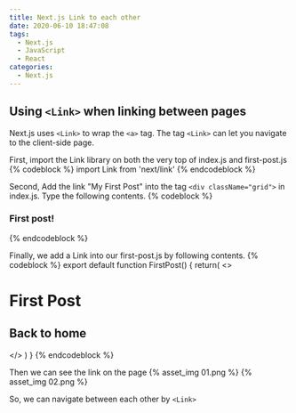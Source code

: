 ```yaml
---
title: Next.js Link to each other
date: 2020-06-10 18:47:08
tags:
  - Next.js
  - JavaScript
  - React
categories:
  - Next.js
---
```


## Using ```<Link>``` when linking between pages

<!-- More -->

Next.js uses ```<Link>``` to wrap the ```<a>``` tag. The tag ```<Link>``` can let you navigate to the client-side page.

First, import the Link library on both the very top of index.js and first-post.js
{% codeblock %}
import Link from 'next/link'
{% endcodeblock %}

Second, Add the link "My First Post" into the tag ```<div className="grid">``` in index.js. Type the following contents.
{% codeblock %}
<Link href="/posts/first-post"><a className="card"><h3>First post!</h3></a></Link>
{% endcodeblock %}

Finally, we add a Link into our first-post.js by following contents.
{% codeblock %}
export default function FirstPost() {
    return(
     <>
      <h1>First Post</h1>
     <h2>
         <Link href="/">
           <a>Back to home</a>
         </Link>
       </h2>
     </>
    )
  }
{% endcodeblock %}

Then we can see the link on the page
{% asset_img 01.png %}
{% asset_img 02.png %}

So, we can navigate between each other by ```<Link>```